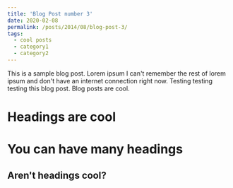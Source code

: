 ```yaml
---
title: 'Blog Post number 3'
date: 2020-02-08
permalink: /posts/2014/08/blog-post-3/
tags:
  - cool posts
  - category1
  - category2
---
```




This is a sample blog post. Lorem ipsum I can't remember the rest of lorem ipsum and don't have an internet connection right now. Testing testing testing this blog post. Blog posts are cool. 

Headings are cool
======

You can have many headings
======

Aren't headings cool?
------
